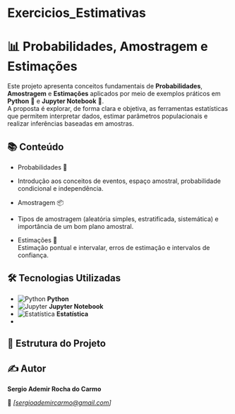 # Exercicios_Estimativas

# 📊 Probabilidades, Amostragem e Estimações

Este projeto apresenta conceitos fundamentais de **Probabilidades**, **Amostragem** e **Estimações** aplicados por meio de exemplos práticos em **Python** 🐍 e **Jupyter Notebook** 📓.  
A proposta é explorar, de forma clara e objetiva, as ferramentas estatísticas que permitem interpretar dados, estimar parâmetros populacionais e realizar inferências baseadas em amostras.

## 📚 Conteúdo

- Probabilidades 🎲
- 
  Introdução aos conceitos de eventos, espaço amostral, probabilidade condicional e independência.  

- Amostragem 📦
-  
  Tipos de amostragem (aleatória simples, estratificada, sistemática) e importância de um bom plano amostral.  

- Estimações 📐  
  Estimação pontual e intervalar, erros de estimação e intervalos de confiança.

## 🛠 Tecnologias Utilizadas

- ![Python](https://img.icons8.com/color/48/000000/python.png) **Python**  
- ![Jupyter](https://img.icons8.com/fluency/48/000000/jupyter.png) **Jupyter Notebook**  
- ![Estatística](https://www.flaticon.com/br/icone-gratis/estatisticas_164424.png) **Estatística**
- 

## 📂 Estrutura do Projeto


## ✍ Autor

**Sergio Ademir Rocha do Carmo** 

📧 *[sergioademircarmo@gmail.com]*  
